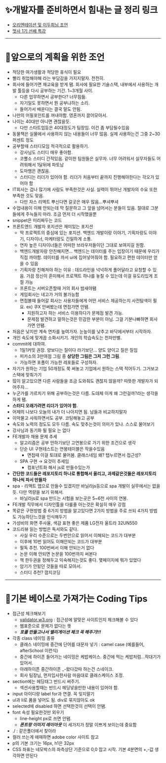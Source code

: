 # ✨개발자를 준비하면서 힘내는 글 정리 링크
- [오리엔테이션 및 이두희님 조언](https://github.com/ryungom/TIL/blob/master/OT.md)
- [멋사 1기 선배 특강](https://github.com/ryungom/TIL/blob/master/retrospct/0408-tip.md)
---
# 🎈앞으로의 계획을 위한 조언
- 적당한 여가생활과 적당한 휴식이 필요
-   빨리 취업해야해 라는 부담감을 가지지말자. 천천히.
-   회사에 들어가면 재교육을 받게 됌. 회사에 필요한 기술스택, 내부에서 사용하는 개발 툴등을 다시 공부하는 기간. 1~3개월 사이.
    -   다른 업무하면서 공부한다? 너무힘듦.
    -   자기일도 못하면서 뭔 공부냐하는 소리.
    -   들어가서 배운다는 결국 말도 안됨.
-   나만의 어필포인트를 꺼내야함. 영혼까지 끌어모아서.
-   나이는 40대만 아니면 괜찮을듯.
    -   다만 스타트업등은 40대정도가 팀장임. 이건 좀 부담될수있음
-   동물책은 실물에서 사용하지 않는 내용들이 너무 많음. 실제 사용하는건 그중 2~30퍼센트 정도
-   공부할때 스터디모임 적극적으로 활용하기.
    -   강사님도 스터디 매우 좋아함.
    -   코뿔소 스터디 간적있음. 같이한 팀원들은 실무자. 너무 어려워서 실무자들도 어려워해서 1달뒤에 파토남
    -   도마뱀은 괜찮음.
    -   스터디는 리더가 있어야 함. 리더가 처음부터 끝까지 진행해야한다는 각오가 있어야 함
-   IT회사는 겁나 많기에 사람도 부족한것은 사실. 실력이 뛰어난 개발자의 수요 또한 부족한 것도 맞음.
    -   다만 자스 리액트 뿌신다면 갈곳은 매우 많음...뿌셔뿌셔
-   수업내용이 이해 안되는데 막 질문하고 그 앞을 넘어서는 분들이 있음. 절대로 그분들에게 주늑들지 마라. 조금 먼저 더 시작했을뿐
-   snippet은 미리짜두는 코드
-   프론트엔드 개발자 포지션은 재미있는 포지션
    -   딱 프로젝트의 중심에 있는 포지션. 백엔드 개발이랑 이야기, 기획자랑도 이야기, 디자이너, 마케터랑도 긴밀하게 소통.
    -   연차 높은 디자이너들은 어떠한 브라우저들이던 그대로 보여지길 원함.
    -   백엔드개발자랑 안친해지면... 백엔드는 데이터를 주는 입장이기 때문에 우리가 직접 까야함. 데이터를 까서 ui에 집어넣어줘야 함. 필요하고 편한 데이터만 얻을 수 있음
    -   기획자랑 친해져야 하는 이유 : 데드라인을 넉넉하게 풀어달라고 요청할 수 있음. 가끔 정신이 혼미해서 프로젝트 하나를 놓칠 수 있는데 이걸 유도리있게 조절 가능
    -   프론트는 서버오픈할때 거의 회사 밤새야됌
    -   게임회사는 네고가 거의 불가능함
    -   면접볼때 들어갈 회사는 사용자들에게 어떤 서비스 제공하는지 사전탐색이 필요. ex) 쿠X 안써봤는데 면접가면 안됌.
        -   지원하고자 하는 서비스 이용하다가 문제점 발견 가능.
        -   문제점 발견하고 말하는것은 민감한 부분이 아님. 그걸 기분나빠하면 회사 가면 안됌.
-   처음은 낮지만 계속 연차를 높여가자. 눈높이를 낮추고 바닥에서부터 시작하자.
-   개인 속도에 맞게끔 소화시키기. 개인의 학습속도는 천차만별.
-   commit에 대하여.
    -   1일1커밋 권장. 양보다는 질이다 라기보단... 양도 양이고 질은 질임
    -   피카소의 3만여점 그림 중 **상당한 그림은 그저 그런 그림**.
    -   가능하면 포폴이 가능한 레포들로 구성하자.
-   자기가 원하는 기업 50개정도 쭉 써놓고 기업에서 원하는 스택 적어두기. 그거보고 스택에 맞춰가기
- 많이 알고있으면 다른 사람들을 조금 도와줘도 괜찮지 않을까? 따뜻한 개발자가 되어주자...
- 누군가를 가르치기 위해 공부하는것은 다름. 도데체 이게 왜 그런걸까?라는 생각을 하게 됌.
- **스터디 오래가려면 리더가 있어야 함.**
- 어제의 나보다 오늘의 내가 더 나아지면 됨. 남들과 비교하지말자
- 이악물고 샤워하면서도 공부. 코팅해놓고 공부
- 속도와 노력의 정도도 모두 다름. 속도 맞추는것이 의미가 있나. 스스로 물어보기
- 강사님과 동기화 될 필요 는 없다
- FE개발자 채용 문제 추세
    - 알고리즘은 공부 안하기보단 고연봉으로 가기 위한 조건으로 생각
    - 단순 UI 구현테스트는 연봉테이블은 작을수있음
        - 면접때 이걸 토대로 물어봄. 클래스네임 왜? 탭누르면서 접근성?
    - SPA 구현 → 요것이 추세임
        - 컴포넌트화 해서 js로 만들수있는가
- **간단한 코드들은 레포지토리 하나로 통합해서 올리고, 과제같은것들은 레포지토리 하나씩 파서 만들자**
- spa - 리액트 앱으로 만들수 있겠지만 바닐라js등으로 spa 개발이 실무에서는 없을듯. 다만 역량을 보기 위해서.
  - 바닐라js로 spa 만드는 시험을 보는곳은 5~6천 사이의 연봉.
- FE개발 직무에서 디자인툴을 다룰줄 아는것은 확실히 매우 강점
- 똑같은 구현방법 중 6가지 방법을 알고있다면 2가지 방법을 주로 쓰되 4가지 방법도 가능하단느것을 인식해두기
- 가성비의 화면 주사율, 색감 표현 좋은 제품 LG전자 울트라 32UN550
- 코드리뷰 읽는 방법은 독서와도 같다.
    - 사실 우리 수준으로는 두번안으로 읽어서 이해되는 코드가 대부분
    - 이후에 10번 읽어도 이해안되는 코드가 대부분
    - 필독 추천. 100번써서 이해 안되는거 없다
    - 논문 이해 안되면 논문을 100번까지 써본다
    - 책 한두권을 정해두고 익숙해지는것도 좋다. 몇페이지에 뭐가 있었다
    - 암기가 안됬던 것들을 따로 모아서.
    - 스터디 추천? 깜지코딩
---
# 🔧기본 베이스로 가져가는 Coding Tips
- 접근성 체크해보기
    - [validator.w3.org](http://validator.w3.org) : 접근성에 알맞은 사이트인지 체크해볼 수 있다
    - 웹표준으로 문제가 없다는 뜻
    - ***포폴 만들고나서 밸리게이션 체크 꼭 해주기!!!***
- 각종 class 네이밍 종류
    - 클래스 네이밍에 중간에 단어를 대문자 넣기 : camel case (예를들어, afterSchool 이런식)
    - 중간에 하이픈 들어가는 네이밍은 케밥케이스. 중간에 먹는 케밥처럼...작대기가 있어서.
    - 아래하이픈 중간하이픈 _-왔다갔따 하는건 스네이크.
    - 회사 팀장님, 먼저입사한사람 마음대로 클래스케이스 조정.
- section에는 헤딩태그 반드시 써주기.
    - 섹션사용할때는 반드시 헤딩넣을만한 내용이 있어야 함.
- input 아이디랑 label for과 연결. 꼭 잊지말기
- ul과 li로 폼을 넣어도 됨. div로 묶지않아도 ok
- selected에 disabled 하면 선택한것이 선택이 안됌.
- font 속성 필요한것만 외우기
    - line-height px로 쓰면 안됌.
    - ***폰트랑 이미지 레이아웃*** 이 세가지가 정말 이쁘게 보이는데 중요함
- ./ : 같은폴더에서 찾아라
- 컬러 쓰는게 애매하면 adobe color 사이트 참고
- p의 기본 크기는 16px, h1은 32px
- CSS 좌표는 네모박스의 좌측상단 기준으로 0,0 잡고 시작. 기본 4분면의 +,-값 생각하면 안된다